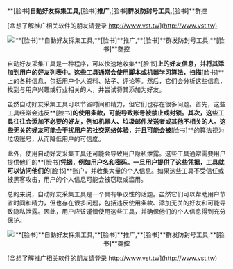 **[脸书]**自動好友採集工具,**[脸书]**推广,**[脸书]**群发防封号工具,**[脸书]**群控

[😍想了解推广相关软件的朋友请登录 http://www.vst.tw](http://www.vst.tw)

 <center><img src="https://vst.tw/MP4/tuiguang/png/3.png" alt="**[脸书]**自動好友採集工具,**[脸书]**推广,**[脸书]**群发防封号工具,**[脸书]**群控"></center>

自动好友采集工具是一种程序，可以快速地收集**[脸书]**上的好友信息，并将其添加到用户的好友列表中。这些工具通常会使用脚本或机器学习算法，扫描**[脸书]**上的各种信息，包括用户个人资料、帖子、评论等。然后，它们会分析这些信息，找到与用户兴趣或行业相关的人，并尝试将其添加为好友。

虽然自动好友采集工具可以节省时间和精力，但它们也存在很多问题。首先，这些工具经常会违反**[脸书]**的使用条款，可能导致账号被禁止或封锁。其次，这些工具往往会添加不必要的好友，例如机器人、垃圾邮件发送者或其他不相关的人。这些无关的好友可能会干扰用户的社交网络体验，并且可能会被**[脸书]**的算法视为垃圾账号，从而降低用户的可信度。

此外，使用自动好友采集工具还可能会导致用户隐私泄露。这些工具通常需要用户提供他们的**[脸书]**凭据，例如用户名和密码。一旦用户提供了这些凭据，工具就可以访问他们的**[脸书]**账户，并收集大量的个人信息。如果这些工具不受信任或被黑客攻击，用户的个人信息可能会被窃取或滥用。

总的来说，自动好友采集工具是一个具有争议性的话题。虽然它们可以帮助用户节省时间和精力，但也存在很多问题，包括违反使用条款、添加无关的好友和可能导致隐私泄露。因此，用户应该谨慎使用这些工具，并确保他们的个人信息得到充分保护。

 <center><img src="https://vst.tw/MP4/tuiguang/png/0.png" alt="**[脸书]**自動好友採集工具,**[脸书]**推广,**[脸书]**群发防封号工具,**[脸书]**群控"></center>

[😍想了解推广相关软件的朋友请登录 http://www.vst.tw](http://www.vst.tw)



